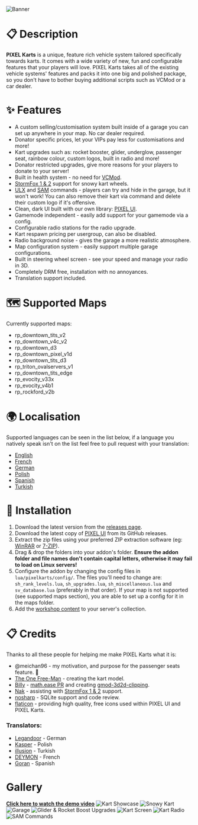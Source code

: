 ![Banner](https://i.imgur.com/XVRSD2g.png)

# 📋 Description

**PIXEL Karts** is a unique, feature rich vehicle system tailored specifically towards karts. It comes with a wide variety of new, fun and configurable features that your players will love. PIXEL Karts takes all of the existing vehicle systems' features and packs it into one big and polished package, so you don't have to bother buying additional scripts such as VCMod or a car dealer.


# ✨ Features
- A custom selling/customisation system built inside of a garage you can set up anywhere in your map. No car dealer required.
- Donator specific prices, let your VIPs pay less for customisations and more!
- Kart upgrades such as: rocket booster, glider, underglow, passenger seat, rainbow colour, custom logos, built in radio and more!
- Donator restricted upgrades, give more reasons for your players to donate to your server!
- Built in health system - no need for [VCMod](https://www.gmodstore.com/market/view/vcmod-main).
- [StormFox 1 & 2](https://steamcommunity.com/sharedfiles/filedetails/?id=2447774443) support for snowy kart wheels.
- [ULX](https://github.com/TeamUlysses/ulx) and [SAM](https://www.gmodstore.com/market/view/sam) commands - players can try and hide in the garage, but it won't work! You can also remove their kart via command and delete their custom logo if it's offensive.
- Clean, dark UI built with our own library: [PIXEL UI](https://github.com/TomDotBat/pixel-ui).
- Gamemode independent - easily add support for your gamemode via a config.
- Configurable radio stations for the radio upgrade.
- Kart respawn pricing per usergroup, can also be disabled.
- Radio background noise - gives the garage a more realistic atmosphere.
- Map configuration system - easily support multiple garage configurations.
- Built in steering wheel screen - see your speed and manage your radio in 3D.
- Completely DRM free, installation with no annoyances.
- Translation support included.


# 🗺️ Supported Maps
Currently supported maps:
- rp_downtown_tits_v2
- rp_downtown_v4c_v2
- rp_downtown_d3
- rp_downtown_pixel_v1d
- rp_downtown_tits_d3
- rp_triton_ovalservers_v1
- rp_downtown_tits_edge
- rp_evocity_v33x
- rp_evocity_v4b1
- rp_rockford_v2b


# 🌍 Localisation
Supported languages can be seen in the list below, if a language you natively speak isn't on the list feel free to pull request with your translation:
- [English](https://github.com/TomDotBat/pixel-karts/blob/master/lua/pixelkarts/_lang/languages/sh_english.lua)
- [French](https://github.com/TomDotBat/pixel-karts/blob/master/lua/pixelkarts/_lang/languages/sh_french.lua)
- [German](https://github.com/TomDotBat/pixel-karts/blob/master/lua/pixelkarts/_lang/languages/sh_german.lua)
- [Polish](https://github.com/TomDotBat/pixel-karts/blob/master/lua/pixelkarts/_lang/languages/sh_polish.lua)
- [Spanish](https://github.com/TomDotBat/pixel-karts/blob/master/lua/pixelkarts/_lang/languages/sh_spanish.lua)
- [Turkish](https://github.com/TomDotBat/pixel-karts/blob/master/lua/pixelkarts/_lang/languages/sh_turkish.lua)


# 🔧 Installation
1. Download the latest version from the [releases page](https://github.com/TomDotBat/pixel-karts/releases/latest).
2. Download the latest copy of [PIXEL UI](https://github.com/TomDotBat/pixel-ui/releases/latest) from its GitHub releases.
3. Extract the zip files using your preferred ZIP extraction software (eg: [WinRAR](https://www.win-rar.com/) or [7-ZIP](https://www.7-zip.org/)).
4. Drag & drop the folders into your addon's folder. **Ensure the addon folder and file names don't contain capital letters, otherwise it may fail to load on Linux servers!**
5. Configure the addon by changing the config files in `lua/pixelkarts/config/`. The files you'll need to change are: `sh_rank_levels.lua`, `sh_upgrades.lua`, `sh_miscellaneous.lua` and `sv_database.lua` (preferably in that order). If your map is not supported (see supported maps section), you are able to set up a config for it in the maps folder.
6. Add the [workshop content](https://steamcommunity.com/sharedfiles/filedetails/?id=2395634176) to your server's collection.


# 📋 Credits
Thanks to all these people for helping me make PIXEL Karts what it is:
- @meichan96 - my motivation, and purpose for the passenger seats feature. 💜
- [The One Free-Man](https://www.gmodstore.com/users/76561198004620253) - creating the kart model.
- [Billy](https://www.gmodstore.com/users/Billy) - [math.ease PR](https://github.com/Facepunch/garrysmod/pull/1755) and creating [gmod-3d2d-clipping](https://github.com/WilliamVenner/gmod-3d2d-clipping).
- [Nak](https://steamcommunity.com/id/Nak2) - assisting with [StormFox 1 & 2](https://steamcommunity.com/sharedfiles/filedetails/?id=2447774443) support.
- [nosharp](https://github.com/NoSharp) - SQLite support and code review.
- [flaticon](https://www.flaticon.com/) - providing high quality, free icons used within PIXEL UI and PIXEL Karts.

### Translators:
- [Legandoor](https://www.gmodstore.com/users/76561198264451665) - German
- [Kasper](https://www.gmodstore.com/users/Kasper-J) - Polish
- [illusion](https://www.gmodstore.com/users/illusion) - Turkish
- [DEYMON](https://www.gmodstore.com/users/deeymon) - French
- [Goran](https://www.gmodstore.com/users/Goran) - Spanish


# Gallery
**[Click here to watch the demo video](https://www.youtube.com/watch?v=5U1GTZ3Y5Ig)**
![Kart Showcase](https://i.imgur.com/hM1Pd9W.png)
![Snowy Kart](https://i.imgur.com/ZQi15B3.png)
![Garage](https://i.imgur.com/3j4Wt98.png)
![Glider & Rocket Boost Upgrades](https://i.imgur.com/2Rjvzim.png)
![Kart Screen](https://i.imgur.com/2wJBpJn.png)
![Kart Radio](https://i.imgur.com/nU3R9hX.png)
![SAM Commands](https://i.imgur.com/wWXvpzE.png)
